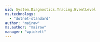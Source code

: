 ```yaml
---
uid: System.Diagnostics.Tracing.EventLevel
ms.technology: 
  - "dotnet-standard"
author: "mairaw"
ms.author: "mairaw"
manager: "wpickett"
---
```

